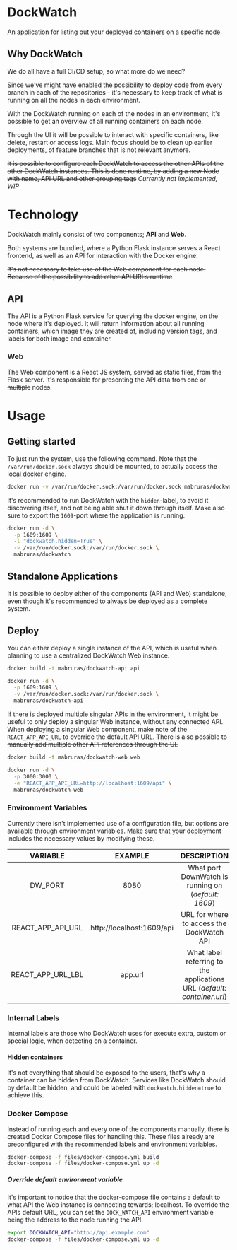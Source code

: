 # DockWatch
An application for listing out your deployed containers on a specific node.

## Why DockWatch
We do all have a full CI/CD setup, so what more do we need?

Since we've might have enabled the possibility to deploy code from
every branch in each of the repositories - it's necessary to keep
track of what is running on all the nodes in each environment.

With the DockWatch running on each of the nodes in an environment, it's
possible to get an overview of all running containers on each node.

Through the UI it will be possible to interact with specific containers,
like delete, restart or access logs. Main focus should be to clean
up earlier deployments, of feature branches that is not relevant anymore.

~~It is possible to configure each DockWatch to access
the other APIs of the other DockWatch instances.
This is done runtime, by adding a new Node with name,
API URL and other grouping tags~~
_Currently not implemented, WIP_


# Technology
DockWatch mainly consist of two components; **API** and **Web**.

Both systems are bundled, where a Python Flask instance serves a React
frontend, as well as an API for interaction with the Docker engine.

~~̃It's not necessary to take use of the Web component for each node.
Because of the possibility to add other API URLs runtime~~

## API
The API is a Python Flask service for querying the docker engine,
on the node where it's deployed. It will return information about
all running containers, which image they are created of,
including version tags, and labels for both image and container.

### Web
The Web component is a React JS system, served as static files,
from the Flask server. It's responsible for presenting the API data
from one ~~or multiple~~ node~~s~~.


# Usage

## Getting started
To just run the system, use the following command. Note that the `/var/run/docker.sock`
always should be mounted, to actually access the local docker engine.
```bash
docker run -v /var/run/docker.sock:/var/run/docker.sock mabruras/dockwatch
```

It's recommended to run DockWatch with the `hidden`-label,
to avoid it discovering itself, and not being able shut it down through itself.
Make also sure to export the `1609`-port where the application is running.
```bash
docker run -d \
  -p 1609:1609 \
  -l "dockwatch.hidden=True" \
  -v /var/run/docker.sock:/var/run/docker.sock \
  mabruras/dockwatch
```


## Standalone Applications
It is possible to deploy either of the components (API and Web) standalone,
even though it's recommended to always be deployed as a complete system.


## Deploy
You can either deploy a single instance of the API, which is
useful when planning to use a centralized DockWatch Web instance.
```bash
docker build -t mabruras/dockwatch-api api

docker run -d \
  -p 1609:1609 \
  -v /var/run/docker.sock:/var/run/docker.sock \
  mabruras/dockwatch-api
```

If there is deployed multiple singular APIs in the environment,
it might be useful to only deploy a singular Web instance, without any connected API.
When deploying a singular Web component,
make note of the `REACT_APP_API_URL` to override the default API URL.
~~There is also possible to manually add multiple other API references through the UI.~~
```bash
docker build -t mabruras/dockwatch-web web

docker run -d \
  -p 3000:3000 \
  -e "REACT_APP_API_URL=http://localhost:1609/api" \
  mabruras/dockwatch-web
```

### Environment Variables
Currently there isn't implemented use of a configuration file,
but options are available through environment variables.
Make sure that your deployment includes the necessary values by modifying these.

| VARIABLE | EXAMPLE | DESCRIPTION |
| :------: | :-----: | :---------: |
| DW_PORT | 8080 | What port DownWatch is running on (_default: 1609_) |
| REACT_APP_API_URL | http://localhost:1609/api | URL for where to access the DockWatch API |
| REACT_APP_URL_LBL | app.url | What label referring to the applications URL (_default: container.url_) |


### Internal Labels
Internal labels are those who DockWatch uses for execute extra,
custom or special logic, when detecting on a container.

#### Hidden containers
It's not everything that should be exposed to the users,
that's why a container can be hidden from DockWatch.
Services like DockWatch should by default be hidden,
and could be labeled with `dockwatch.hidden=true` to achieve this.


### Docker Compose
Instead of running each and every one of the components manually,
there is created Docker Compose files for handling this.
These files already are preconfigured with the recommended
labels and environment variables.

```bash
docker-compose -f files/docker-compose.yml build
docker-compose -f files/docker-compose.yml up -d
```

##### Override default environment variable
It's important to notice that the docker-compose file contains a
default to what API the Web instance is connecting towards; localhost.
To override the APIs default URL, you can set the `DOCK_WATCH_API`
environment variable being the address to the node running the API.

```bash
export DOCKWATCH_API="http://api.example.com"
docker-compose -f files/docker-compose.yml up -d
```
